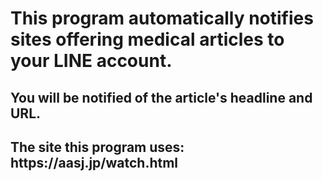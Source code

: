 <h1>This program automatically notifies sites offering medical articles to your LINE account.</h1>
<h2>You will be notified of the article's headline and URL.</h2>
<h2>The site this program uses: https://aasj.jp/watch.html</h2>
